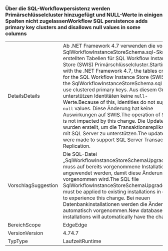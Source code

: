 ### <a name="workflow-sql-persistence-adds-primary-key-clusters-and-disallows-null-values-in-some-columns"></a><span data-ttu-id="7896e-101">Über die SQL-Workflowpersistenz werden Primärschlüsselcluster hinzugefügt und NULL-Werte in einigen Spalten nicht zugelassen</span><span class="sxs-lookup"><span data-stu-id="7896e-101">Workflow SQL persistence adds primary key clusters and disallows null values in some columns</span></span>

|   |   |
|---|---|
|<span data-ttu-id="7896e-102">Details</span><span class="sxs-lookup"><span data-stu-id="7896e-102">Details</span></span>|<span data-ttu-id="7896e-103">Ab .NET Framework 4.7 verwenden die vom SqlWorkflowInstanceStoreSchema.sql-Skript erstellten Tabellen für SQL Workflow Instance Store (SWIS) Primärschlüsselcluster.</span><span class="sxs-lookup"><span data-stu-id="7896e-103">Starting with the .NET Framework 4.7, the tables created for the SQL Workflow Instance Store (SWIS) by the SqlWorkflowInstanceStoreSchema.sql script use clustered primary keys.</span></span> <span data-ttu-id="7896e-104">Aus diesem Grund unterstützen Identitäten keine <code>null</code>-Werte.</span><span class="sxs-lookup"><span data-stu-id="7896e-104">Because of this, identities do not support <code>null</code> values.</span></span> <span data-ttu-id="7896e-105">Diese Änderung hat keine Auswirkungen auf SWIS.</span><span class="sxs-lookup"><span data-stu-id="7896e-105">The operation of SWIS is not impacted by this change.</span></span> <span data-ttu-id="7896e-106">Die Updates wurden erstellt, um die Transaktionsreplikation mit SQL Server zu unterstützen.</span><span class="sxs-lookup"><span data-stu-id="7896e-106">The updates were made to support SQL Server Transactional Replication.</span></span>|
|<span data-ttu-id="7896e-107">Vorschlag</span><span class="sxs-lookup"><span data-stu-id="7896e-107">Suggestion</span></span>|<span data-ttu-id="7896e-108">Die SQL-Datei „SqlWorkflowInstanceStoreSchemaUpgrade.sql“ muss auf bereits vorgenommene Installationen angewendet werden, damit diese Änderung vorgenommen wird.</span><span class="sxs-lookup"><span data-stu-id="7896e-108">The SQL file SqlWorkflowInstanceStoreSchemaUpgrade.sql must be applied to existing installations in order to experience this change.</span></span> <span data-ttu-id="7896e-109">Bei neuen Datenbankinstallationen werden die Änderungen automatisch vorgenommen.</span><span class="sxs-lookup"><span data-stu-id="7896e-109">New database installations will automatically have the change.</span></span>|
|<span data-ttu-id="7896e-110">Bereich</span><span class="sxs-lookup"><span data-stu-id="7896e-110">Scope</span></span>|<span data-ttu-id="7896e-111">Edge</span><span class="sxs-lookup"><span data-stu-id="7896e-111">Edge</span></span>|
|<span data-ttu-id="7896e-112">Version</span><span class="sxs-lookup"><span data-stu-id="7896e-112">Version</span></span>|<span data-ttu-id="7896e-113">4.7</span><span class="sxs-lookup"><span data-stu-id="7896e-113">4.7</span></span>|
|<span data-ttu-id="7896e-114">Typ</span><span class="sxs-lookup"><span data-stu-id="7896e-114">Type</span></span>|<span data-ttu-id="7896e-115">Laufzeit</span><span class="sxs-lookup"><span data-stu-id="7896e-115">Runtime</span></span>|

